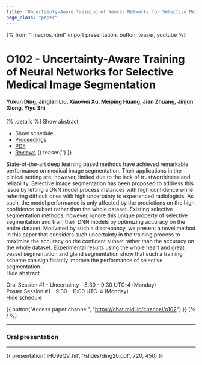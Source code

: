 ```yaml
---
title: "Uncertainty-Aware Training of Neural Networks for Selective Medical Image Segmentation"
page_class: "paper"
---
```


{% from "_macros.html" import presentation, button, teaser, youtube %}

# O102 - Uncertainty-Aware Training of Neural Networks for Selective Medical Image Segmentation

#### Yukun Ding, Jinglan Liu, Xiaowei Xu, Meiping Huang, Jian Zhuang, Jinjun Xiong, Yiyu Shi

[% .details %]
<a class="toggle_visibility" data-selector=".abstract" data-level="3">Show abstract</a>
- <a class="toggle_visibility" data-selector=".schedule" data-level="3">Show schedule</a>
- <a href="http://proceedings.mlr.press/v121/ding20a.html">Proceedings</a>
- <a href="https://openreview.net/pdf?id=F1MIJCqX2J">PDF</a>
- <a href="https://openreview.net/forum?id=F1MIJCqX2J">Reviews</a>
{{ teaser('') }}

<p>
    <span class="abstract">
        State-of-the-art deep learning based methods have achieved remarkable performance on medical image segmentation. Their applications in the clinical setting are, however, limited due to the lack of trustworthiness and reliability. Selective image segmentation has been proposed to address this issue by letting a DNN model process instances with high confidence while referring difficult ones with high uncertainty to experienced radiologists. As such, the model performance is only affected by the predictions on the high confidence subset rather than the whole dataset. Existing selective segmentation methods, however, ignore this unique property of selective segmentation and train their DNN models by optimizing accuracy on the entire dataset. Motivated by such a discrepancy, we present a novel method in this paper that considers such uncertainty in the training process to maximize the accuracy on the confident subset rather than the accuracy on the whole dataset. Experimental results using the whole heart and great vessel segmentation and gland segmentation show that such a training scheme can significantly improve the performance of selective segmentation. 
        <br>
        <span class="actions"><a class="toggle_visibility" data-level="2">Hide abstract</a></span>
    </span>
</p>

<p>
    <span class="schedule">
        Oral Session #1 - Uncertainty  - 8:30 - 9:30 UTC-4 (Monday)<br>Poster Session #1  - 9:30 - 11:00 UTC-4 (Monday)
        <br>
        <span class="actions"><a class="toggle_visibility" data-level="2">Hide schedule</a></span>
    </span>
</p>

{{ button("Access paper channel", "https://chat.midl.io/channel/o102") }}
[% / %]

---


### Oral presentation

---

{{ presentation('iHU9eQV_hiI', '/slides/ding20.pdf', 720, 450) }}